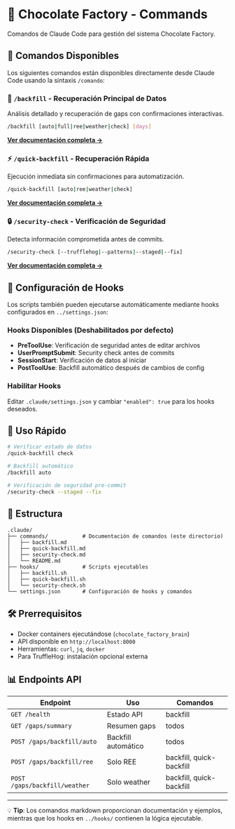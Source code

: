 # 🍫 Chocolate Factory - Commands

Comandos de Claude Code para gestión del sistema Chocolate Factory.

## 📂 Comandos Disponibles

Los siguientes comandos están disponibles directamente desde Claude Code usando la sintaxis `/comando`:

### 🔄 `/backfill` - Recuperación Principal de Datos
Análisis detallado y recuperación de gaps con confirmaciones interactivas.

```bash
/backfill [auto|full|ree|weather|check] [days]
```

**[Ver documentación completa →](./backfill.md)**

### ⚡ `/quick-backfill` - Recuperación Rápida
Ejecución inmediata sin confirmaciones para automatización.

```bash
/quick-backfill [auto|ree|weather|check]
```

**[Ver documentación completa →](./quick-backfill.md)**

### 🔒 `/security-check` - Verificación de Seguridad
Detecta información comprometida antes de commits.

```bash
/security-check [--trufflehog|--patterns|--staged|--fix]
```

**[Ver documentación completa →](./security-check.md)**

## 🔧 Configuración de Hooks

Los scripts también pueden ejecutarse automáticamente mediante hooks configurados en `../settings.json`:

### Hooks Disponibles (Deshabilitados por defecto)

- **PreToolUse**: Verificación de seguridad antes de editar archivos
- **UserPromptSubmit**: Security check antes de commits
- **SessionStart**: Verificación de datos al iniciar
- **PostToolUse**: Backfill automático después de cambios de config

### Habilitar Hooks

Editar `.claude/settings.json` y cambiar `"enabled": true` para los hooks deseados.

## 🚀 Uso Rápido

```bash
# Verificar estado de datos
/quick-backfill check

# Backfill automático
/backfill auto

# Verificación de seguridad pre-commit
/security-check --staged --fix
```

## 📁 Estructura

```
.claude/
├── commands/           # Documentación de comandos (este directorio)
│   ├── backfill.md
│   ├── quick-backfill.md
│   ├── security-check.md
│   └── README.md
├── hooks/              # Scripts ejecutables
│   ├── backfill.sh
│   ├── quick-backfill.sh
│   └── security-check.sh
└── settings.json       # Configuración de hooks y comandos
```

## 🛠️ Prerrequisitos

- Docker containers ejecutándose (`chocolate_factory_brain`)
- API disponible en `http://localhost:8000`
- Herramientas: `curl`, `jq`, `docker`
- Para TruffleHog: instalación opcional externa

## 📊 Endpoints API

| Endpoint | Uso | Comandos |
|----------|-----|----------|
| `GET /health` | Estado API | backfill |
| `GET /gaps/summary` | Resumen gaps | todos |
| `POST /gaps/backfill/auto` | Backfill automático | todos |
| `POST /gaps/backfill/ree` | Solo REE | backfill, quick-backfill |
| `POST /gaps/backfill/weather` | Solo weather | backfill, quick-backfill |

---

💡 **Tip**: Los comandos markdown proporcionan documentación y ejemplos, mientras que los hooks en `../hooks/` contienen la lógica ejecutable.